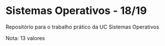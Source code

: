 # Sistemas Operativos - 18/19

Repositório para o trabalho prático da UC Sistemas Operativos


Nota: 13 valores
